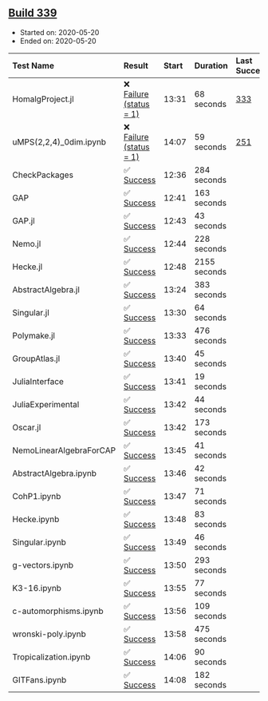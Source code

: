 ## [Build 339](https://oscarci.mathematik.uni-kl.de/job/oscar-julia-1.4/339/)

* Started on: 2020-05-20
* Ended on: 2020-05-20

| Test Name    | Result | Start | Duration | Last Success | First Failure |
|:-------------|:-------|:------|:---------|:-------------|:--------------|
| HomalgProject.jl | ❌ [Failure (status = 1)](https://oscarci.mathematik.uni-kl.de/job/oscar-julia-1.4/339/artifact/logs/build-339/HomalgProject.jl.log) | 13:31 | 68 seconds | [333](https://oscarci.mathematik.uni-kl.de/job/oscar-julia-1.4/333/) | [334](https://oscarci.mathematik.uni-kl.de/job/oscar-julia-1.4/334/) |
| uMPS(2,2,4)_0dim.ipynb | ❌ [Failure (status = 1)](https://oscarci.mathematik.uni-kl.de/job/oscar-julia-1.4/339/artifact/logs/build-339/uMPS-2-2-4-_0dim.ipynb.log) | 14:07 | 59 seconds | [251](https://oscarci.mathematik.uni-kl.de/job/oscar-julia-1.4/251/) | [252](https://oscarci.mathematik.uni-kl.de/job/oscar-julia-1.4/252/) |
| CheckPackages | ✅ [Success](https://oscarci.mathematik.uni-kl.de/job/oscar-julia-1.4/339/artifact/logs/build-339/CheckPackages.log) | 12:36 | 284 seconds |  |  |
| GAP | ✅ [Success](https://oscarci.mathematik.uni-kl.de/job/oscar-julia-1.4/339/artifact/logs/build-339/GAP.log) | 12:41 | 163 seconds |  |  |
| GAP.jl | ✅ [Success](https://oscarci.mathematik.uni-kl.de/job/oscar-julia-1.4/339/artifact/logs/build-339/GAP.jl.log) | 12:43 | 43 seconds |  |  |
| Nemo.jl | ✅ [Success](https://oscarci.mathematik.uni-kl.de/job/oscar-julia-1.4/339/artifact/logs/build-339/Nemo.jl.log) | 12:44 | 228 seconds |  |  |
| Hecke.jl | ✅ [Success](https://oscarci.mathematik.uni-kl.de/job/oscar-julia-1.4/339/artifact/logs/build-339/Hecke.jl.log) | 12:48 | 2155 seconds |  |  |
| AbstractAlgebra.jl | ✅ [Success](https://oscarci.mathematik.uni-kl.de/job/oscar-julia-1.4/339/artifact/logs/build-339/AbstractAlgebra.jl.log) | 13:24 | 383 seconds |  |  |
| Singular.jl | ✅ [Success](https://oscarci.mathematik.uni-kl.de/job/oscar-julia-1.4/339/artifact/logs/build-339/Singular.jl.log) | 13:30 | 64 seconds |  |  |
| Polymake.jl | ✅ [Success](https://oscarci.mathematik.uni-kl.de/job/oscar-julia-1.4/339/artifact/logs/build-339/Polymake.jl.log) | 13:33 | 476 seconds |  |  |
| GroupAtlas.jl | ✅ [Success](https://oscarci.mathematik.uni-kl.de/job/oscar-julia-1.4/339/artifact/logs/build-339/GroupAtlas.jl.log) | 13:40 | 45 seconds |  |  |
| JuliaInterface | ✅ [Success](https://oscarci.mathematik.uni-kl.de/job/oscar-julia-1.4/339/artifact/logs/build-339/JuliaInterface.log) | 13:41 | 19 seconds |  |  |
| JuliaExperimental | ✅ [Success](https://oscarci.mathematik.uni-kl.de/job/oscar-julia-1.4/339/artifact/logs/build-339/JuliaExperimental.log) | 13:42 | 44 seconds |  |  |
| Oscar.jl | ✅ [Success](https://oscarci.mathematik.uni-kl.de/job/oscar-julia-1.4/339/artifact/logs/build-339/Oscar.jl.log) | 13:42 | 173 seconds |  |  |
| NemoLinearAlgebraForCAP | ✅ [Success](https://oscarci.mathematik.uni-kl.de/job/oscar-julia-1.4/339/artifact/logs/build-339/NemoLinearAlgebraForCAP.log) | 13:45 | 41 seconds |  |  |
| AbstractAlgebra.ipynb | ✅ [Success](https://oscarci.mathematik.uni-kl.de/job/oscar-julia-1.4/339/artifact/logs/build-339/AbstractAlgebra.ipynb.log) | 13:46 | 42 seconds |  |  |
| CohP1.ipynb | ✅ [Success](https://oscarci.mathematik.uni-kl.de/job/oscar-julia-1.4/339/artifact/logs/build-339/CohP1.ipynb.log) | 13:47 | 71 seconds |  |  |
| Hecke.ipynb | ✅ [Success](https://oscarci.mathematik.uni-kl.de/job/oscar-julia-1.4/339/artifact/logs/build-339/Hecke.ipynb.log) | 13:48 | 83 seconds |  |  |
| Singular.ipynb | ✅ [Success](https://oscarci.mathematik.uni-kl.de/job/oscar-julia-1.4/339/artifact/logs/build-339/Singular.ipynb.log) | 13:49 | 46 seconds |  |  |
| g-vectors.ipynb | ✅ [Success](https://oscarci.mathematik.uni-kl.de/job/oscar-julia-1.4/339/artifact/logs/build-339/g-vectors.ipynb.log) | 13:50 | 293 seconds |  |  |
| K3-16.ipynb | ✅ [Success](https://oscarci.mathematik.uni-kl.de/job/oscar-julia-1.4/339/artifact/logs/build-339/K3-16.ipynb.log) | 13:55 | 77 seconds |  |  |
| c-automorphisms.ipynb | ✅ [Success](https://oscarci.mathematik.uni-kl.de/job/oscar-julia-1.4/339/artifact/logs/build-339/c-automorphisms.ipynb.log) | 13:56 | 109 seconds |  |  |
| wronski-poly.ipynb | ✅ [Success](https://oscarci.mathematik.uni-kl.de/job/oscar-julia-1.4/339/artifact/logs/build-339/wronski-poly.ipynb.log) | 13:58 | 475 seconds |  |  |
| Tropicalization.ipynb | ✅ [Success](https://oscarci.mathematik.uni-kl.de/job/oscar-julia-1.4/339/artifact/logs/build-339/Tropicalization.ipynb.log) | 14:06 | 90 seconds |  |  |
| GITFans.ipynb | ✅ [Success](https://oscarci.mathematik.uni-kl.de/job/oscar-julia-1.4/339/artifact/logs/build-339/GITFans.ipynb.log) | 14:08 | 182 seconds |  |  |
